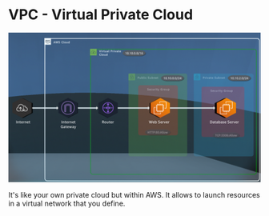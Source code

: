 # VPC - Virtual Private Cloud

![](./assets/VPC-diagram.png)

It's like your own private cloud but within AWS.
It allows to launch resources in a virtual network that you define.

